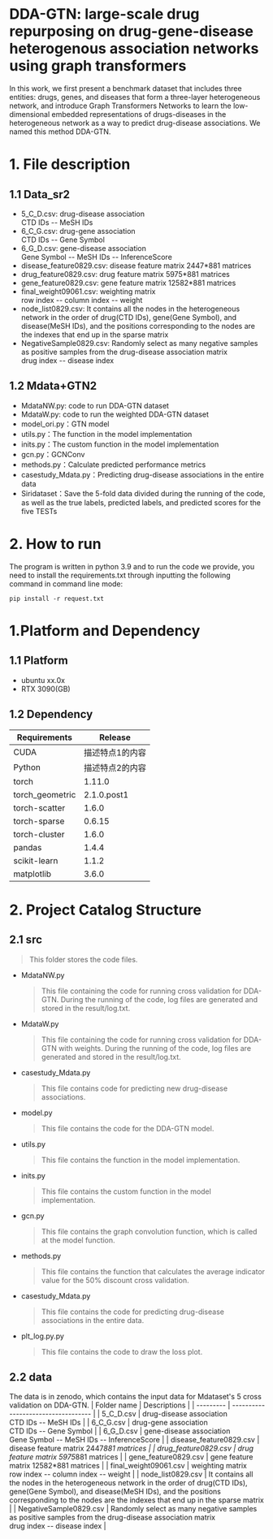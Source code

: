 DDA-GTN: large-scale drug repurposing on drug-gene-disease heterogenous association networks using graph transformers
==
In this work, we first present a benchmark dataset that includes three entities: drugs, genes, and diseases that form a three-layer heterogeneous network, and introduce Graph Transformers Networks to learn the low-dimensional embedded representations of drugs-diseases in the heterogeneous network as a way to predict drug-disease associations. We named this method DDA-GTN.
# 1. File description
## 1.1 Data_sr2
* 5_C_D.csv: drug-disease association <br>  CTD IDs -- MeSH IDs
* 6_C_G.csv: drug-gene association <br>  CTD IDs -- Gene Symbol
* 6_G_D.csv: gene-disease association <br>  Gene Symbol -- MeSH IDs -- InferenceScore
* disease_feature0829.csv: disease feature matrix 2447*881 matrices
* drug_feature0829.csv: drug feature matrix 5975*881 matrices
* gene_feature0829.csv: gene feature matrix 12582*881 matrices
* final_weight09061.csv: weighting matrix <br> row index -- column index -- weight
* node_list0829.csv: It contains all the nodes in the heterogeneous network in the order of drug(CTD IDs), gene(Gene Symbol), and disease(MeSH IDs), and the positions corresponding to the nodes are the indexes that end up in the sparse matrix
* NegativeSample0829.csv: Randomly select as many negative samples as positive samples from the drug-disease association matrix <br> drug index -- disease index
## 1.2 Mdata+GTN2
* MdataNW.py: code to run DDA-GTN dataset
* MdataW.py: code to run the weighted DDA-GTN dataset
* model_ori.py：GTN model
* utils.py：The function in the model implementation
* inits.py：The custom function in the model implementation
* gcn.py：GCNConv
* methods.py：Calculate predicted performance metrics
* casestudy_Mdata.py：Predicting drug-disease associations in the entire data
* Siridataset：Save the 5-fold data divided during the running of the code, as well as the true labels, predicted labels, and predicted scores for the five TESTs
# 2. How to run
The program is written in python 3.9 and to run the code we provide, you need to install the requirements.txt through inputting the following command in command line mode: <br> 
```
pip install -r request.txt
```
# 1.Platform and Dependency
## 1.1 Platform
- ubuntu xx.0x
- RTX 3090(GB)


## 1.2 Dependency
| Requirements      | Release                                |
| --------- | ----------------------------------- |
| CUDA     | 描述特点1的内容                     |
| Python     | 描述特点2的内容                     |
| torch     | 1.11.0                     |
| torch_geometric     | 2.1.0.post1                     |
| torch-scatter     | 1.6.0                     |
| torch-sparse     | 0.6.15                     |
| torch-cluster     | 1.6.0                     |
| pandas     | 1.4.4                     |
| scikit-learn     | 1.1.2                     |
| matplotlib     | 3.6.0                     |

# 2. Project Catalog Structure
## 2.1 src
> This folder stores the code files.
- MdataNW.py
  > This file containing the code for running cross validation for DDA-GTN. During the running of the code, log files are generated and stored in the result/log.txt.
- MdataW.py
  > This file containing the code for running cross validation for DDA-GTN with weights. During the running of the code, log files are generated and stored in the result/log.txt.
- casestudy_Mdata.py
  > This file contains code for predicting new drug-disease associations.
- model.py
  > This file contains the code for the DDA-GTN model.
- utils.py
  > This file contains the function in the model implementation.
- inits.py
  > This file contains the custom function in the model implementation.
- gcn.py
  > This file contains the graph convolution function, which is called at the model function.
- methods.py
  > This file contains the function that calculates the average indicator value for the 50% discount cross validation.
- casestudy_Mdata.py
  > This file contains the code for predicting drug-disease associations in the entire data.
- plt_log.py.py
  > This file contains the code to draw the loss plot.

## 2.2 data
The data is in zenodo, which contains the input data for Mdataset's 5 cross validation on DDA-GTN.
| Folder name      | Descriptions                                |
| --------- | ----------------------------------- |
| 5_C_D.csv     | drug-disease association <br>  CTD IDs -- MeSH IDs                     |
| 6_C_G.csv     | drug-gene association <br>  CTD IDs -- Gene Symbol                     |
| 6_G_D.csv     | gene-disease association <br>  Gene Symbol -- MeSH IDs -- InferenceScore                    |
| disease_feature0829.csv     | disease feature matrix 2447*881 matrices                     |
| drug_feature0829.csv     | drug feature matrix 5975*881 matrices                     |
| gene_feature0829.csv     | gene feature matrix 12582*881 matrices                     |
| final_weight09061.csv     | weighting matrix <br> row index -- column index -- weight                     |
| node_list0829.csv     | It contains all the nodes in the heterogeneous network in the order of drug(CTD IDs), gene(Gene Symbol), and disease(MeSH IDs), and the positions corresponding to the nodes are the indexes that end up in the sparse matrix                    |
| NegativeSample0829.csv     | Randomly select as many negative samples as positive samples from the drug-disease association matrix <br> drug index -- disease index |

























